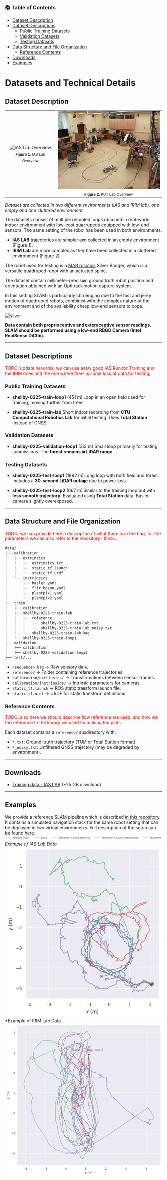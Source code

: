 ### 📚 Table of Contents

* [Dataset Description](#dataset-description)
* [Dataset Descriptions](#dataset-descriptions)
  * [Public Training Datasets](#public-training-datasets)
  * [Validation Datasets](#validation-datasets)
  * [Testing Datasets](#testing-datasets)
* [Data Structure and File Organization](#data-structure-and-file-organization)
  * [Reference Contents](#reference-contents)
* [Downloads](#downloads)
* [Examples](#examples)



# Datasets and Technical Details

## Dataset Description
<table>
  <tr>
    <td align="center">
      <img
        src="https://raw.githubusercontent.com/aislabunimi/IAS_IRIM_AIS_dataset/refs/heads/main/images/ias_lab.JPG"
        alt="IAS Lab Overview"
        height="250"
      /><br>
      <sub><strong>Figure 1.</strong> IAS Lab Overview</sub>
    </td>
    <td align="center">
      <img
        src="https://raw.githubusercontent.com/aislabunimi/IAS_IRIM_AIS_dataset/refs/heads/main/images/put_lab.jpg"
        alt="PUT Lab Overview"
        height="250"
      /><br>
      <sub><strong>Figure 2.</strong> PUT Lab Overview</sub>
    </td>
  </tr>
</table>



*Dataset are collected in two different environments (IAS and IRIM lab), one empty and one cluttered environment.*

The datasets consist of multiple recorded loops obtained in real-world indoor environment with low-cost quadrupeds equipped with low-end sensors.
The same setting of the robot has been used in both environments.

- **IAS LAB** trajectories are simpler and collected in an empty environment (Figure 1).
- **IRIM Lab** are more complex as they have been collected in a cluttered environment (Figure 2).

The robot used for testing is a [MAB robotics](https://www.mabrobotics.pl/) Silver Badger, which is a versatile quadruped robot with an actuated spine.

The dataset contain millimeter-precision ground truth robot position and orientation obtained with an Optitrack motion capture system. 

In this setting SLAM is particularly challenging due to the fast and jerky motion of quadruped robots, combined with the complex nature of the environment and of the availability cheap low-end sensors to cope.

![silver](https://www.ias.informatik.tu-darmstadt.de/uploads/Research/Robots/sbg.png)

**Data contain both proprioceptive and exteroceptive sensor readings. SLAM should be performed using a low-end RBGD Camera (Intel RealSense D435i).**



---

## Dataset Descriptions

<span style="color:red">TODO: update here this, we can use a few good IAS Run for Training and the IRIM ones and the one where there is some loss of data for testing,</span>
### Public Training Datasets

* **shellby-0225-train-loop1** (451 m)
  Loop in an open field used for training, moving further from trees.

* **shellby-0225-train-lab**
  Short indoor recording from **CTU Computational Robotics Lab** for initial testing.
  Uses **Total Station** instead of GNSS.

### Validation Datasets

* **shellby-0225-validation-loop1** (313 m)
  Small loop primarily for testing submissions. The **forest remains in LiDAR range**.

### Testing Datasets


* **shellby-0225-test-loop1** (1892 m)
  Long loop with both field and forest. Includes a **30-second LiDAR outage** due to power loss.

* **shellby-0225-test-loop2** (667 m)
  Similar to the training loop but with **less smooth trajectory**.
  Evaluated using **Total Station** data. Basler camera slightly overexposed.

---

## Data Structure and File Organization
<span style="color:red">TODO: we can provide here a description of what there is in the bag. for the parameters we can also refer to the repository i think...</span>
```
data/
├── calibration
│   ├── extrinsics
│   │   ├── extrinsics.txt
│   │   ├── static_tf.launch
│   │   └── static_tf.urdf
│   └── instrinsics
│       ├── basler.yaml
│       ├── flir_boson.yaml
│       ├── plantpix1.yaml
│       └── plantpix2.yaml
├── train
│   ├── calibration
│   ├── shellby-0225-train-lab
│   │   ├── reference
│   │   │   ├── shellby-0225-train-lab.txt
│   │   │   └── shellby-0225-train-lab_noisy.txt
│   │   └── shellby-0225-train-lab.bag
│   └── shellby-0225-train-loop1
├── validation
│   ├── calibration
│   └── shellby-0225-validation-loop1
├── test/...
```

* `<sequence>.bag` → Raw sensory data.
* `reference/` → Folder containing reference trajectories.
* `calibration/extrinsics/` → Transformations between sensor frames.
* `calibration/instrinsics/` → Intrinsic parameters for cameras.
* `static_tf.launch` → ROS static transform launch file.
* `static_tf.urdf` → URDF for static transform definitions.

### Reference Contents

<span style="color:red">TODO: also here we should describe how reference are used, and how we fed reference to the library we used for making the plots.</span>

Each dataset contains a `reference/` subdirectory with:

* `*.txt`: Ground-truth trajectory (TUM or Total Station format).
* `*_noisy.txt`: Unfiltered GNSS trajectory (may be degraded by environment).

---

## Downloads

* [Training data - IAS LAB](https://unimi2013-my.sharepoint.com/:f:/g/personal/matteo_luperto_unimi_it/EixVFC1xQKZLn9FxnvQvoYMBC6WyZAWBMWDr-w_-KOT67A?e=b9FqsE) (\~25 GB download)

---

## Examples

We provide a reference SLAM pipeline which is described [in this repository](https://github.com/dyumanaditya/quad-stack). It contains a simulated navigation stack for the same robot setting that can be deployed in two virtual environments. Full description of the setup can be found [here](https://sites.google.com/view/low-cost-quadruped-slam).
![IASLabel](https://github.com/aislabunimi/IAS_IRIM_AIS_dataset/blob/main/images/legend_14font.png?raw=true)
*Example of IAS Lab Data*
![IAS_traj](https://github.com/aislabunimi/IAS_IRIM_AIS_dataset/blob/main/images/combined_traj_ias.png?raw=true)
*Example of IRIM Lab Data
![RIM_traj](https://github.com/aislabunimi/IAS_IRIM_AIS_dataset/blob/main/images/sb_irim_trajs.png?raw=true)

